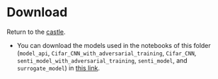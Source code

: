 # Download

Return to the [castle](https://github.com/Nkluge-correa/teeny-tiny_castle).

- You can download the models used in the notebooks of this folder (`model_api`, `Cifar_CNN_with_adversarial_training`, `Cifar_CNN`, `senti_model_with_adversarial_training`, `senti_model`, and `surrogate_model`) in [this link](https://drive.google.com/uc?export=download&id=1-cb27Je3ES-r_SyUJVT3VaGtStN9735a).
